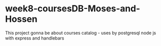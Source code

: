 # week8-coursesDB-Moses-and-Hossen
This project gonna be about courses catalog - uses by postgresql node js with express and handlebars
